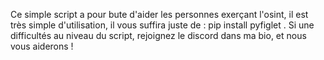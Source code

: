 Ce simple script a pour bute d'aider les personnes exerçant l'osint, il est très simple d'utilisation, 
il vous suffira juste de :  pip install pyfiglet . 
Si une difficultés au niveau du script, rejoignez le discord dans ma bio, et nous vous aiderons !  

